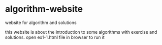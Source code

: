 # algorithm-website
website for algorithm and solutions

this website is about the introduction to some algorithms with exercise and solutions. open ex1-1.html file in browser to run it
